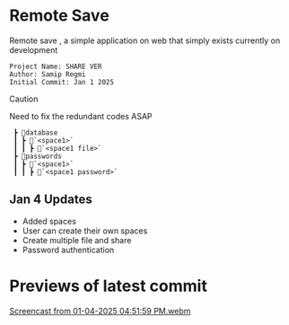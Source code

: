 # Remote Save
Remote save , a simple application on web that simply exists currently on development
```
Project Name: SHARE VER
Author: Samip Regmi
Initial Commit: Jan 1 2025
```
> [!CAUTION]
> Need to fix the redundant codes ASAP
```
 ┣ 📂database
 ┃ ┣ 📂`<space1>`
 ┃ ┃ ┣ 📜`<space1 file>`
 ┣ 📂passwords
 ┃ ┣ 📂`<space1>`
 ┃ ┃ ┣ 📜`<space1 password>`
```
## Jan 4 Updates
- Added spaces 
- User can create their own spaces
- Create multiple file and share 
- Password authentication
# Previews of latest commit
[Screencast from 01-04-2025 04:51:59 PM.webm](https://github.com/user-attachments/assets/89254e81-5269-4ec9-b151-009601041537)


